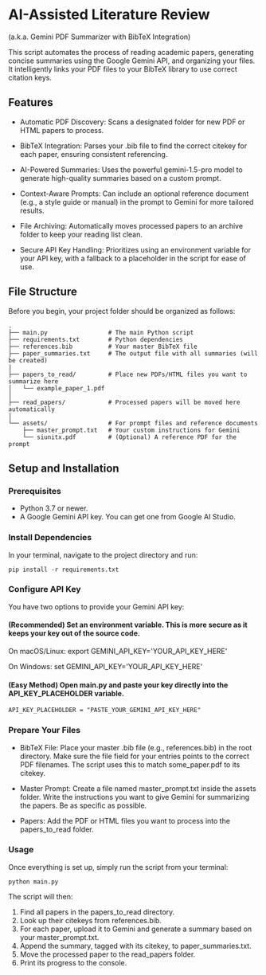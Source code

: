 # AI-Assisted Literature Review
(a.k.a. Gemini PDF Summarizer with BibTeX Integration)

This script automates the process of reading academic papers, generating concise summaries using the Google Gemini API, and organizing your files. It intelligently links your PDF files to your BibTeX library to use correct citation keys.

## Features
- Automatic PDF Discovery: Scans a designated folder for new PDF or HTML papers to process.

- BibTeX Integration: Parses your .bib file to find the correct citekey for each paper, ensuring consistent referencing.

- AI-Powered Summaries: Uses the powerful gemini-1.5-pro model to generate high-quality summaries based on a custom prompt.

- Context-Aware Prompts: Can include an optional reference document (e.g., a style guide or manual) in the prompt to Gemini for more tailored results.

- File Archiving: Automatically moves processed papers to an archive folder to keep your reading list clean.

- Secure API Key Handling: Prioritizes using an environment variable for your API key, with a fallback to a placeholder in the script for ease of use.

## File Structure
Before you begin, your project folder should be organized as follows:

```
.
├── main.py                 # The main Python script
├── requirements.txt        # Python dependencies
├── references.bib          # Your master BibTeX file
├── paper_summaries.txt     # The output file with all summaries (will be created)
|
├── papers_to_read/         # Place new PDFs/HTML files you want to summarize here
│   └── example_paper_1.pdf
│
├── read_papers/            # Processed papers will be moved here automatically
│
└── assets/                 # For prompt files and reference documents
    ├── master_prompt.txt   # Your custom instructions for Gemini
    └── siunitx.pdf         # (Optional) A reference PDF for the prompt
```

## Setup and Installation
### Prerequisites
- Python 3.7 or newer.
- A Google Gemini API key. You can get one from Google AI Studio.

### Install Dependencies
In your terminal, navigate to the project directory and run:
```
pip install -r requirements.txt
```

### Configure API Key
You have two options to provide your Gemini API key:

#### (Recommended) Set an environment variable. This is more secure as it keeps your key out of the source code.

On macOS/Linux: export GEMINI_API_KEY='YOUR_API_KEY_HERE'

On Windows: set GEMINI_API_KEY='YOUR_API_KEY_HERE'

#### (Easy Method) Open main.py and paste your key directly into the API_KEY_PLACEHOLDER variable.

```
API_KEY_PLACEHOLDER = "PASTE_YOUR_GEMINI_API_KEY_HERE"
```
### Prepare Your Files

- BibTeX File: Place your master .bib file (e.g., references.bib) in the root directory. Make sure the file field for your entries points to the correct PDF filenames. The script uses this to match some_paper.pdf to its citekey.

- Master Prompt: Create a file named master_prompt.txt inside the assets folder. Write the instructions you want to give Gemini for summarizing the papers. Be as specific as possible.

- Papers: Add the PDF or HTML files you want to process into the papers_to_read folder.

### Usage
Once everything is set up, simply run the script from your terminal:
```
python main.py
```

The script will then:

1. Find all papers in the papers_to_read directory.
2. Look up their citekeys from references.bib.
3. For each paper, upload it to Gemini and generate a summary based on your master_prompt.txt.
4. Append the summary, tagged with its citekey, to paper_summaries.txt.
5. Move the processed paper to the read_papers folder.
6. Print its progress to the console.